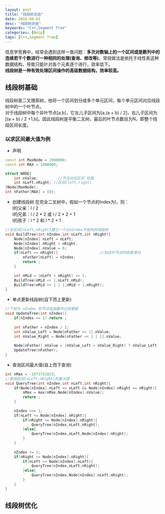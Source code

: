 ```yaml
---
layout: post
title: "线段树总结"
date: 2016-09-01
desc: "线段树总结"
keywords: "C++,Segment Tree"
categories: [Noip]
tags: [C++,Segment Tree]
---
```


信息学竞赛中，经常会遇到这样一类问题：**多次对数轴上的一个区间或是数列中的连续若干个数进行一种相同的处理(查询、修改等)**。常规做法是依托于线性表这种数据结构，导致只能针对各个元素逐个进行，效率低下。  
**线段树是一种有效处理区间操作的高级数据结构，效率较高。**

## 线段树基础

线段树是二叉搜索树，他将一个区间划分成多个单元区间，每个单元区间对应线段树中的一个叶节点。  
对于线段树中每个非叶节点[a,b]，它左儿子区间为[a,(a + b) / 2]，右儿子区间为[(a + b) / 2 +1,b]。因此线段树是平衡二叉树，最后的叶节点数目为N，即整个线段区间长度。  

### 以求区间最大值为例

* 声明

``` c++
const int MaxNode = 2000000;
const int MAX = 1000000;

struct NODE{
    int nValue;         //节点对应区间 权值
    int nLeft,nRight; //区间[left,right]
}Node[MaxNode];
int nFather[MAX] = {0};
```

* 创建线段树
在完全二叉树中，假如一个节点的Index为l，则：  
l的父亲：l / 2  
l的兄弟：l / 2 * 2 或 l / 2 * 2 + 1  
l的孩子：l * 2 和 l * 2 + 1  

``` c++
//在区间[nLeft,nRight]建立一个以nIndex为祖先的线段树
void BuildTree(int nIndex,int nLeft,int nRight){
    Node[nIndex].nLeft = nLeft;
    Node[nIndex].nRight = nRight;
    Node[nIndex].nValue = 0;
    if(nLeft == nRight){                   //到达叶节点时结束递归
        nFather[nLeft] = nIndex;
        return ;
    }
    
    int nMid = (nLeft + nRight) >> 1;
    BuildTree(nMid << 1,nLeft,nMid);
    BuildTree(nMid << 1 | 1,nMid + 1,nRight);
}
```

* 单点更新线段树(自下而上更新)

``` c++
//下标为 nIndex 的节点在函数外已经更新
void UpdateTree(int nIndex){
    if(nIndex == 1) return ;
    
    int nFather = nIndex / 2;
    int nValue_Left = Node[nFather << 1].nValue;
    int nValue_Right = Node[nFather << 1 | 1].nValue;
    
    Node[nFather].nValue = (nValue_Left > nValue_Right) ? nValue_Left : nValue_Right;
    UpdateTree(nFather);
}
```

* 查询区间最大值(自上而下查询)

``` c++
int nMax = -‭1073741823‬;
//查询区间[nLeft,nRight]的最大值
void QueryTree(int nIndex,int nLeft,int nRight){
    if(Node[nIndex].nLeft == nLeft && Node[nIndex].nRight == nRight){
        nMax = max(nMax,Node[nIndex].nValue);
        return ;
    }
    
    nIndex <<= 1;
    if(nLeft <= Node[nIndex].nRight){
        if(nRight <= Node[nIndex].nRight){
            QueryTree(nIndex,nLeft,nRight);
        }else{
            QueryTree(nIndex,nLeft,Node[nIndex].nRight);
        }
    }
    
    nIndex += 1;
    if(nRight >= Node[nIndex].nRight){
        if(nLeft >= Node[nIndex].nLeft){
            QueryTree(nIndex,nLeft,nRight);
        }else{
            QueryTree(nIndex,Node[nIndex].nLeft,nRight);
        }
    }
}
```

## 线段树优化
